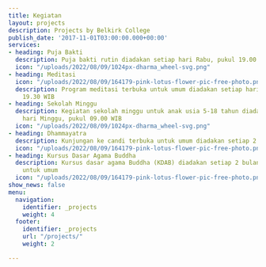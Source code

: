 ```yaml
---
title: Kegiatan
layout: projects
description: Projects by Belkirk College
publish_date: '2017-11-01T03:00:00.000+00:00'
services:
- heading: Puja Bakti
  description: Puja bakti rutin diadakan setiap hari Rabu, pukul 19.00 WIB
  icon: "/uploads/2022/08/09/1024px-dharma_wheel-svg.png"
- heading: Meditasi
  icon: "/uploads/2022/08/09/164179-pink-lotus-flower-pic-free-photo.png"
  description: Program meditasi terbuka untuk umum diadakan setiap hari Jumat, pukul
    19.30 WIB
- heading: Sekolah Minggu
  description: Kegiatan sekolah minggu untuk anak usia 5-18 tahun diadakan setiap
    hari Minggu, pukul 09.00 WIB
  icon: "/uploads/2022/08/09/1024px-dharma_wheel-svg.png"
- heading: Dhammayatra
  description: Kunjungan ke candi terbuka untuk umum diadakan setiap 2 bulan sekali
  icon: "/uploads/2022/08/09/164179-pink-lotus-flower-pic-free-photo.png"
- heading: Kursus Dasar Agama Buddha
  description: Kursus dasar agama Buddha (KDAB) diadakan setiap 2 bulan dan terbuka
    untuk umum
  icon: "/uploads/2022/08/09/164179-pink-lotus-flower-pic-free-photo.png"
show_news: false
menu:
  navigation:
    identifier: _projects
    weight: 4
  footer:
    identifier: _projects
    url: "/projects/"
    weight: 2

---
```

